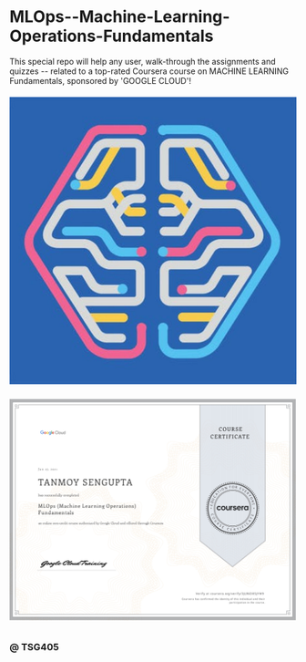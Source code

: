 # MLOps--Machine-Learning-Operations-Fundamentals
This special repo will help any user, walk-through the assignments and quizzes -- related to a top-rated Coursera course on MACHINE LEARNING Fundamentals, sponsored by 'GOOGLE CLOUD'!


<h5 align="center">
   <img src="https://github.com/TSG405/MLOps--Machine-Learning-Operations-Fundamentals/blob/main/LOGO.jpeg" alt="Here goes an ICON!">
</h5>

<h6 align="center">
   <img src="https://github.com/TSG405/MLOps--Machine-Learning-Operations-Fundamentals/blob/main/Coursera%20Certificate.jpg" alt="Here goes my CERTIFICATE!">
</h6>


### @ TSG405
